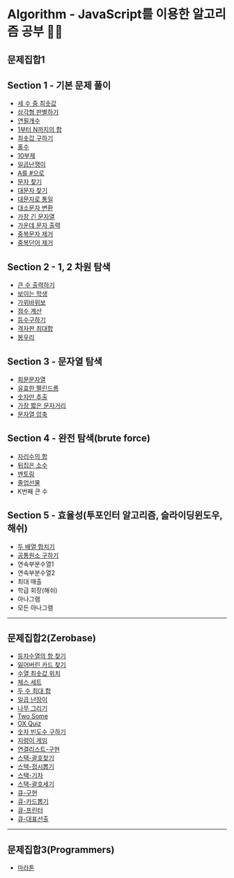 # Algorithm - JavaScript를 이용한 알고리즘 공부 👨‍💻



## 문제집합1

## Section 1 - 기본 문제 풀이
- [세 수 중 최솟값](section1-basic/step1.js)
- [삼각형 판별하기](section1-basic/step2.js)
- [연필개수](section1-basic/step3.js)
- [1부터 N까지의 합](section1-basic/step4.js)
- [최솟값 구하기](section1-basic/step5.js)
- [홀수](section1-basic/step6.js)
- [10부제](section1-basic/step7.js)
- [일곱난쟁이](section1-basic/step8.js)
- [A를 #으로](section1-basic/step9.js)
- [문자 찾기](section1-basic/step10.js)
- [대문자 찾기](section1-basic/step11.js)
- [대문자로 통일](section1-basic/step12.js)
- [대소문자 변환](section1-basic/step13.js)
- [가장 긴 문자열](section1-basic/step14.js)
- [가운데 문자 출력](section1-basic/step15.js)
- [중복문자 제거](section1-basic/step16.js)
- [중복단어 제거](section1-basic/step17.js)

## Section 2 - 1, 2 차원 탐색
- [큰 수 출력하기](section2-search/step1.js)
- [보이는 학생](section2-search/step2.js)
- [가위바위보](section2-search/step3.js)
- [점수 계산](section2-search/step4.js)
- [등수구하기](section2-search/step5.js)
- [격자판 최대합](section2-search/step6.js)
- [봉우리](section2-search/step7.js)

## Section 3 - 문자열 탐색
- [회문문자열](section3-SearchForStrings/step1.js)
- [유효한 팰린드롬](section3-SearchForStrings/step2.js)
- [숫자만 추출](section3-SearchForStrings/step3.js)
- [가장 짧은 문자거리](section3-SearchForStrings/step4.js)
- [문자열 압축](section3-SearchForStrings/step5.js)

## Section 4 - 완전 탐색(brute force)
- [자리수의 합](section4-CompleteExplorationBruteforce/step1.js)
- [뒤집은 소수](section4-CompleteExplorationBruteforce/step2.js)
- [멘토링](section4-CompleteExplorationBruteforce/step3.js)
- [졸업선물](section4-CompleteExplorationBruteforce/step4.js)
- K번째 큰 수

## Section 5 - 효율성(투포인터 알고리즘, 슬라이딩윈도우, 해쉬)
- [두 배열 합치기](section5/step1.js)
- [공통원소 구하기](section5/step2.js)
- 연속부분수열1
- 연속부분수열2
- 최대 매출
- 학급 회장(해쉬)
- 아나그램
- 모든 아나그램

---

## 문제집합2(Zerobase)
- [등차수열의 항 찾기](zerobase/array-realization1.js)
- [잃어버린 카드 찾기](zerobase/array-realization2.js)
- [수열 최솟값 위치](zerobase/array-realization3.js)
- [체스 세트](zerobase/array-realization4.js)
- [두 수 최대 합](zerobase/array-realization5.js)
- [일곱 난장이](zerobase/array-realization6.js)
- [나무 그리기](zerobase/array-realization7.js)
- [Two Some](zerobase/array-realization8.js)
- [OX Quiz](zerobase/array-realization9.js)
- [숫자 빈도수 구하기](zerobase/array-realization10.js)
- [지렁이 게임](zerobase/array-realization11.js)
- [연결리스트-구현](zerobase/linkedList-realization1.js)
- [스택-괄호찾기](zerobase/stack-findBracket.js)
- [스택-접시뽑기](zerobase/stack-popDish.js)
- [스택-기차](zerobase/stack-train.js)
- [스택-괄호세기](zerobase/stack-countBracket.js)
- [큐-구현](zerobase/queue-makeQueue.js)
- [큐-카드뽑기](zerobase/queue-pickCard.js)
- [큐-프린터](zerobase/queue-printer.js)
- [큐-대표선출](zerobase/queue-electionRepresent.js)
---

## 문제집합3(Programmers)
- [마라톤](programmers/marathon.js)